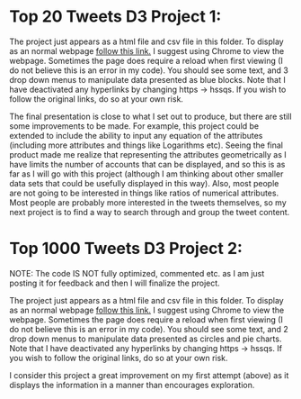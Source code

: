 # Top 20 Tweets D3 Project 1:

The project just appears as a html file and csv file in this folder. To display as an normal webpage [follow this link.](https://htmlpreview.github.io/?https://github.com/TheDohn/TheDohn.github.io/blob/master/Twitter_Elections_Integrity_Archive/Project1_Twitter_Elections_Integrity_Archive.html) I suggest using Chrome to view the webpage. Sometimes the page does require a reload when first viewing (I do not believe this is an error in my code). You should see some text, and 3 drop down menus to manipulate data presented as blue blocks. Note that I have deactivated any hyperlinks by changing https -> hssqs. If you wish to follow the original links, do so at your own risk.

The final presentation is close to what I set out to produce, but there are still some improvements to be made. For example, this project could be extended to include the ability to input any equation of the attributes (including more attributes and things like Logarithms etc). Seeing the final product made me realize that representing the attributes geometrically as I have limits the number of accounts that can be displayed, and so this is as far as I will go with this project (although I am thinking about other smaller data sets that could be usefully displayed in this way). Also, most people are not going to be interested in things like ratios of numerical attributes. Most people are probably more interested in the tweets themselves, so my next project is to find a way to search through and group the tweet content. 


# Top 1000 Tweets D3 Project 2:

NOTE: The code IS NOT fully optimized, commented etc. as I am just posting it for feedback and then I will finalize the project. 

The project just appears as a html file and csv file in this folder. To display as an normal webpage [follow this link.](https://htmlpreview.github.io/?https://github.com/TheDohn/TheDohn.github.io/blob/master/Twitter_Elections_Integrity_Archive/Project2_Twitter_Elections_Integrity_Archive_NEW.html) I suggest using Chrome to view the webpage. Sometimes the page does require a reload when first viewing (I do not believe this is an error in my code). You should see some text, and 2 drop down menus to manipulate data presented as circles and pie charts. Note that I have deactivated any hyperlinks by changing https -> hssqs. If you wish to follow the original links, do so at your own risk.

I consider this project a great improvement on my first attempt (above) as it displays the information in a manner than encourages exploration. 



